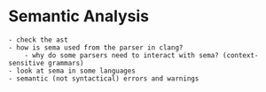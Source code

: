 # Semantic Analysis

~~~admonish todo
- check the ast
- how is sema used from the parser in clang?
    - why do some parsers need to interact with sema? (context-sensitive grammars)
- look at sema in some languages
- semantic (not syntactical) errors and warnings
~~~
